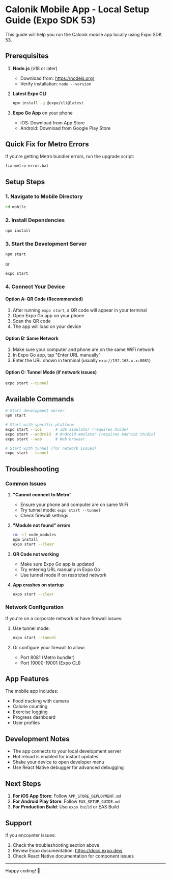 # Calonik Mobile App - Local Setup Guide (Expo SDK 53)

This guide will help you run the Calonik mobile app locally using Expo SDK 53.

## Prerequisites

1. **Node.js** (v18 or later)
   - Download from: https://nodejs.org/
   - Verify installation: `node --version`

2. **Latest Expo CLI**
   ```bash
   npm install -g @expo/cli@latest
   ```

3. **Expo Go App** on your phone
   - iOS: Download from App Store  
   - Android: Download from Google Play Store

## Quick Fix for Metro Errors

If you're getting Metro bundler errors, run the upgrade script:
```bash
fix-metro-error.bat
```

## Setup Steps

### 1. Navigate to Mobile Directory
```bash
cd mobile
```

### 2. Install Dependencies
```bash
npm install
```

### 3. Start the Development Server
```bash
npm start
```
or
```bash
expo start
```

### 4. Connect Your Device

#### Option A: QR Code (Recommended)
1. After running `expo start`, a QR code will appear in your terminal
2. Open Expo Go app on your phone
3. Scan the QR code
4. The app will load on your device

#### Option B: Same Network
1. Make sure your computer and phone are on the same WiFi network
2. In Expo Go app, tap "Enter URL manually"
3. Enter the URL shown in terminal (usually `exp://192.168.x.x:8081`)

#### Option C: Tunnel Mode (if network issues)
```bash
expo start --tunnel
```

## Available Commands

```bash
# Start development server
npm start

# Start with specific platform
expo start --ios      # iOS simulator (requires Xcode)
expo start --android  # Android emulator (requires Android Studio)
expo start --web      # Web browser

# Start with tunnel (for network issues)
expo start --tunnel
```

## Troubleshooting

### Common Issues

1. **"Cannot connect to Metro"**
   - Ensure your phone and computer are on same WiFi
   - Try tunnel mode: `expo start --tunnel`
   - Check firewall settings

2. **"Module not found" errors**
   ```bash
   rm -rf node_modules
   npm install
   expo start --clear
   ```

3. **QR Code not working**
   - Make sure Expo Go app is updated
   - Try entering URL manually in Expo Go
   - Use tunnel mode if on restricted network

4. **App crashes on startup**
   ```bash
   expo start --clear
   ```

### Network Configuration

If you're on a corporate network or have firewall issues:

1. Use tunnel mode:
   ```bash
   expo start --tunnel
   ```

2. Or configure your firewall to allow:
   - Port 8081 (Metro bundler)
   - Port 19000-19001 (Expo CLI)

## App Features

The mobile app includes:
- Food tracking with camera
- Calorie counting
- Exercise logging
- Progress dashboard
- User profiles

## Development Notes

- The app connects to your local development server
- Hot reload is enabled for instant updates
- Shake your device to open developer menu
- Use React Native debugger for advanced debugging

## Next Steps

1. **For iOS App Store**: Follow `APP_STORE_DEPLOYMENT.md`
2. **For Android Play Store**: Follow `EAS_SETUP_GUIDE.md`
3. **For Production Build**: Use `expo build` or EAS Build

## Support

If you encounter issues:
1. Check the troubleshooting section above
2. Review Expo documentation: https://docs.expo.dev/
3. Check React Native documentation for component issues

---

Happy coding! 🚀